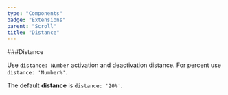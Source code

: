 ```yaml
---
type: "Components"
badge: "Extensions"
parent: "Scroll"
title: "Distance"
---
```


###Distance

Use `distance: Number` activation and deactivation distance. For percent use `distance: 'Number%'`.

The default **distance** is `distance: '20%'`.

<demo>
  <div class="gatsby_demo_item" data-iframe="iframe/demos/scroll/distance">
  </div>
</demo>
